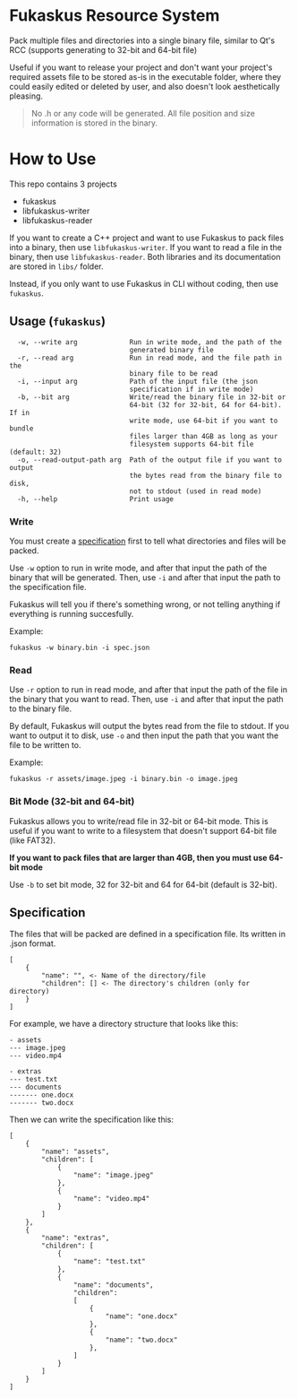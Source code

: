 # Fukaskus Resource System

Pack multiple files and directories into a single binary file, similar to Qt's RCC (supports generating to 32-bit and 64-bit file)

Useful if you want to release your project and don't want your project's required assets file to be stored as-is in the executable folder, where they could easily edited or deleted by user, and also doesn't look aesthetically pleasing.

> No .h or any code will be generated. All file position and size information is stored in the binary.

# How to Use

This repo contains 3 projects

- fukaskus
- libfukaskus-writer
- libfukaskus-reader

If you want to create a C++ project and want to use Fukaskus to pack files into a binary, then use `libfukaskus-writer`. If you want to read a file in the binary, then use `libfukaskus-reader`. Both libraries and its documentation are stored in `libs/` folder.

Instead, if you only want to use Fukaskus in CLI without coding, then use `fukaskus`.

## Usage (`fukaskus`)

```
  -w, --write arg             Run in write mode, and the path of the
                              generated binary file
  -r, --read arg              Run in read mode, and the file path in the
                              binary file to be read
  -i, --input arg             Path of the input file (the json
                              specification if in write mode)
  -b, --bit arg               Write/read the binary file in 32-bit or
                              64-bit (32 for 32-bit, 64 for 64-bit). If in
                              write mode, use 64-bit if you want to bundle
                              files larger than 4GB as long as your
                              filesystem supports 64-bit file (default: 32)
  -o, --read-output-path arg  Path of the output file if you want to output
                              the bytes read from the binary file to disk,
                              not to stdout (used in read mode)
  -h, --help                  Print usage
```

### Write

You must create a [specification](#specification) first to tell what directories and files will be packed.

Use `-w` option to run in write mode, and after that input the path of the binary that will be generated. Then, use `-i` and after that input the path to the specification file.

Fukaskus will tell you if there's something wrong, or not telling anything if everything is running succesfully.

Example:
```
fukaskus -w binary.bin -i spec.json
```

### Read

Use `-r` option to run in read mode, and after that input the path of the file in the binary that you want to read. Then, use `-i` and after that input the path to the binary file.

By default, Fukaskus will output the bytes read from the file to stdout. If you want to output it to disk, use `-o` and then input the path that you want the file to be written to.

Example:
```
fukaskus -r assets/image.jpeg -i binary.bin -o image.jpeg
```

### Bit Mode (32-bit and 64-bit)

Fukaskus allows you to write/read file in 32-bit or 64-bit mode. This is useful if you want to write to a filesystem that doesn't support 64-bit file (like FAT32).

**If you want to pack files that are larger than 4GB, then you must use 64-bit mode**

Use `-b` to set bit mode, 32 for 32-bit and 64 for 64-bit (default is 32-bit).

## Specification

The files that will be packed are defined in a specification file. Its written in .json format.

```
[
    {
        "name": "", <- Name of the directory/file
        "children": [] <- The directory's children (only for directory)
    }
]
```

For example, we have a directory structure that looks like this:

```
- assets
--- image.jpeg
--- video.mp4

- extras
--- test.txt
--- documents
------- one.docx
------- two.docx
```

Then we can write the specification like this:

```
[
    {
        "name": "assets",
        "children": [
            {
                "name": "image.jpeg"
            },
            {
                "name": "video.mp4"
            }
        ]
    },
    {
        "name": "extras",
        "children": [
            {
                "name": "test.txt"
            },
            {
                "name": "documents",
                "children":
                [
                    {
                        "name": "one.docx"
                    },
                    {
                        "name": "two.docx"
                    },
                ]
            }
        ]
    }
]
```
